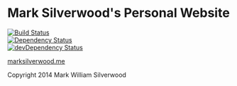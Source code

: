 Mark Silverwood's Personal Website
==================================
[![Build Status](https://travis-ci.org/SlicedSilver/marksilverwood.me.svg?branch=master)](https://travis-ci.org/SlicedSilver/marksilverwood.me)  
[![Dependency Status](https://david-dm.org/slicedsilver/marksilverwood.me.svg)](https://david-dm.org/slicedsilver/marksilverwood.me)  
[![devDependency Status](https://david-dm.org/slicedsilver/marksilverwood.me/dev-status.svg)](https://david-dm.org/slicedsilver/marksilverwood.me#info=devDependencies)  

[marksilverwood.me](http://marksilverwood.me)

Copyright 2014 Mark William Silverwood
